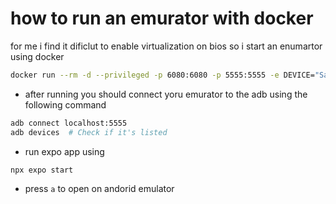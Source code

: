 # how to run an emurator with docker 
for me i find it dificlut to enable virtualization on bios so i start an enumartor using docker 

```sh
docker run --rm -d --privileged -p 6080:6080 -p 5555:5555 -e DEVICE="Samsung Galaxy S10" budtmo/docker-android:emulator_11.0
```
- after running you should connect yoru emurator to the adb using the following command 

```sh
adb connect localhost:5555
adb devices  # Check if it's listed
```
- run expo app using 
```sh
npx expo start
```
- press `a` to open on andorid emulator 
